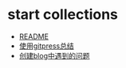 # start collections
- [README](README)
- [使用gitpress总结](使用gitpress总结)
- [创建blog中遇到的问题](Problem-Encounted-in-Blogging)

